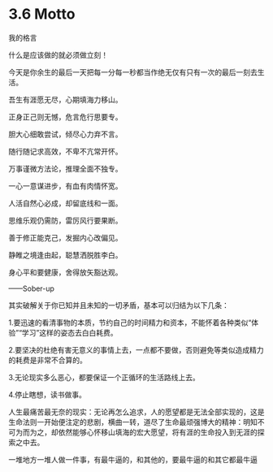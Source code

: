 # 3.6 Motto

我的格言

什么是应该做的就必须做立刻！

今天是你余生的最后一天把每一分每一秒都当作绝无仅有只有一次的最后一刻去生活。

吾生有涯愿无尽，心期填海力移山。

正身正己则无憾，危言危行思要专。 

胆大心细敢尝试，倾尽心力弃不言。

随行随记求高效，不卑不亢常开怀。

万事谨微方法论，推理全面不独专。

一心一意谋进步，有血有肉情怀宽。

人活自然心必成，却留底线和一面。

思维乐观仍需防，雷厉风行要果断。

善于修正能克己，发掘内心改偏见。

静睢之境逢由起，聪慧洒脱胜李白。

身心平和要健康，舍得放矢豁达观。

——Sober-up

其实破解关于你已知并且未知的一切矛盾，基本可以归结为以下几条：

1.要迅速的看清事物的本质，节约自己的时间精力和资本，不能怀着各种类似“体验”“学习”这样的姿态去白白耗费。

2.要坚决的杜绝有害无意义的事情上去，一点都不要做，否则避免等类似造成精力的耗费是非常不合算的。

3.无论现实多么恶心，都要保证一个正循环的生活路线上去。

4.停止瞎想，读书做事。

人生最痛苦最无奈的现实：无论再怎么追求，人的愿望都是无法全部实现的，这是生命法则一开始便注定的悲剧，横曲一转，道尽了生命最顽强博大的精神：明知不可为而为之，却依然能够心怀移山填海的宏大愿望，将有涯的生命投入到无涯的探索之中去。

一堆地方一堆人做一件事，有最牛逼的，和其他的，要最牛逼的和其它都最牛逼